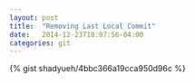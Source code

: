 ```yaml
---
layout: post
title:  "Removing Last Local Commit"
date:   2014-12-23T18:07:56-04:00
categories: git
---
```


{% gist shadyueh/4bbc366a19cca950d96c %}